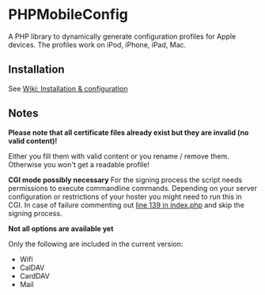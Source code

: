 # PHPMobileConfig
A PHP library to dynamically generate configuration profiles for Apple devices.
The profiles work on iPod, iPhone, iPad, Mac.

## Installation
See [Wiki: Installation & configuration](https://github.com/alve89/PHPMobileConfig/wiki/Installation-&-configuration)

## Notes
**Please note that all certificate files already exist but they are invalid (no valid content)!**

Either you fill them with valid content or you rename / remove them. Otherwise you won't get a readable profile!

**CGI mode possibly necessary**
For the signing process the script needs permissions to execute commandline commands. Depending on your server configuration or restrictions of your hoster you might need to run this in CGI. In case of failure commenting out [line 139 in index.php](https://github.com/alve89/PHPMobileConfig/blob/master/index.php#L139) and skip the signing process. 

**Not all options are available yet**

Only the following are included in the current version:
* Wifi
* CalDAV
* CardDAV
* Mail
